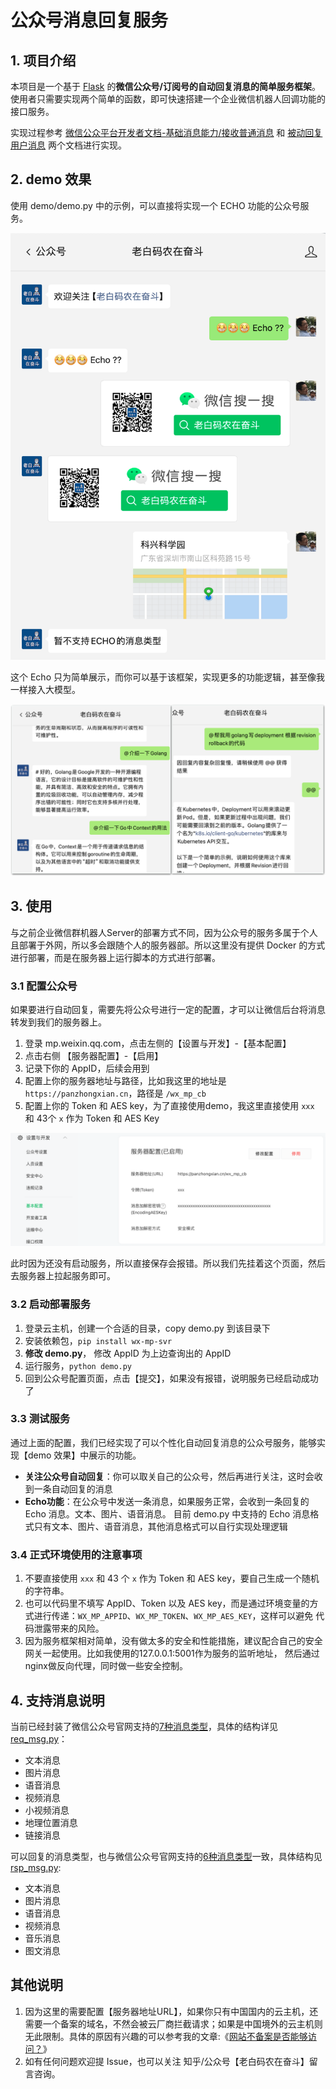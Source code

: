 # 公众号消息回复服务

## 1. 项目介绍

本项目是一个基于 [Flask](https://flask.palletsprojects.com/en/1.1.x/) 的**微信公众号/订阅号的自动回复消息的简单服务框架**。使用者只需要实现两个简单的函数，即可快速搭建一个企业微信机器人回调功能的接口服务。

实现过程参考 [微信公众平台开发者文档-基础消息能力/接收普通消息](https://developers.weixin.qq.com/doc/offiaccount/Message_Management/Receiving_standard_messages.html) 和 [被动回复用户消息](https://developers.weixin.qq.com/doc/offiaccount/Message_Management/Passive_user_reply_message.html) 两个文档进行实现。

## 2. demo 效果

使用 demo/demo.py 中的示例，可以直接将实现一个 ECHO 功能的公众号服务。

![demo](images/demo.png)

这个 Echo 只为简单展示，而你可以基于该框架，实现更多的功能逻辑，甚至像我一样接入大模型。

![demo](images/demo-2.png)

## 3. 使用

与之前企业微信群机器人Server的部署方式不同，因为公众号的服务多属于个人且部署于外网，所以多会跟随个人的服务器部。所以这里没有提供 Docker 的方式进行部署，而是在服务器上运行脚本的方式进行部署。

### 3.1 配置公众号

如果要进行自动回复，需要先将公众号进行一定的配置，才可以让微信后台将消息转发到我们的服务器上。

1. 登录 mp.weixin.qq.com，点击左侧的【设置与开发】-【基本配置】
2. 点击右侧 【服务器配置】-【启用】
3. 记录下你的 AppID，后续会用到
4. 配置上你的服务器地址与路径，比如我这里的地址是 `https://panzhongxian.cn`，路径是 `/wx_mp_cb`
5. 配置上你的 Token 和 AES key，为了直接使用demo，我这里直接使用 ``xxx`` 和 43个 ``x`` 作为 Token 和 AES Key

![配置公众号](images/配置公众号.png)

此时因为还没有启动服务，所以直接保存会报错。所以我们先挂着这个页面，然后去服务器上拉起服务即可。

### 3.2 启动部署服务

1. 登录云主机，创建一个合适的目录，copy demo.py 到该目录下
2. 安装依赖包，`pip install wx-mp-svr`
3. **修改 demo.py**， 修改 AppID 为上边查询出的 AppID
4. 运行服务，`python demo.py`
5. 回到公众号配置页面，点击【提交】，如果没有报错，说明服务已经启动成功了

### 3.3 测试服务

通过上面的配置，我们已经实现了可以个性化自动回复消息的公众号服务，能够实现【demo 效果】中展示的功能。

- **关注公众号自动回复**：你可以取关自己的公众号，然后再进行关注，这时会收到一条自动回复的消息
- **Echo功能**：在公众号中发送一条消息，如果服务正常，会收到一条回复的 Echo 消息。文本、图片、语音消息。 目前 demo.py 中支持的 Echo 消息格式只有文本、图片、语音消息，其他消息格式可以自行实现处理逻辑

### 3.4 正式环境使用的注意事项

1. 不要直接使用 ``xxx`` 和 43 个 `x` 作为 Token 和 AES key，要自己生成一个随机的字符串。
2. 也可以代码里不填写 AppID、Token 以及 AES key，而是通过环境变量的方式进行传递：``WX_MP_APPID``、``WX_MP_TOKEN``、``WX_MP_AES_KEY``，这样可以避免
   代码泄露带来的风险。
3. 因为服务框架相对简单，没有做太多的安全和性能措施，建议配合自己的安全网关一起使用。比如我使用的127.0.0.1:5001作为服务的监听地址，
   然后通过nginx做反向代理，同时做一些安全控制。

## 4. 支持消息说明

当前已经封装了微信公众号官网支持的[7种消息类型](https://developers.weixin.qq.com/doc/offiaccount/Message_Management/Receiving_standard_messages.html)，具体的结构详见[req_msg.py](src%2Fwx_mp_svr%2Freq_msg.py)：

- 文本消息
- 图片消息
- 语音消息
- 视频消息
- 小视频消息
- 地理位置消息
- 链接消息

可以回复的消息类型，也与微信公众号官网支持的[6种消息类型](https://developers.weixin.qq.com/doc/offiaccount/Message_Management/Passive_user_reply_message.html)一致，具体结构见[rsp_msg.py](src%2Fwx_mp_svr%2Frsp_msg.py):

- 文本消息
- 图片消息
- 语音消息
- 视频消息
- 音乐消息
- 图文消息

## 其他说明

1. 因为这里的需要配置【服务器地址URL】，如果你只有中国国内的云主机，还需要一个备案的域名，不然会被云厂商拦截请求；如果是中国境外的云主机则无此限制。具体的原因有兴趣的可以参考我的文章:《[网站不备案是否能够访问？](https://panzhongxian.cn/cn/2022/10/build-personal-blog-step-by-step/#%E5%85%AD%E7%BD%91%E7%AB%99%E4%B8%8D%E5%A4%87%E6%A1%88%E6%98%AF%E5%90%A6%E8%83%BD%E5%A4%9F%E8%AE%BF%E9%97%AE)》
2. 如有任何问题欢迎提 Issue，也可以关注 知乎/公众号【老白码农在奋斗】留言咨询。